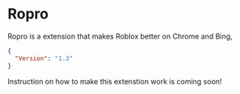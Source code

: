 # Ropro
Ropro is a extension that makes Roblox better on Chrome and Bing, 

```json
{
  "Version": "1.3"
}
```

Instruction on how to make this extenstion work is coming soon!
